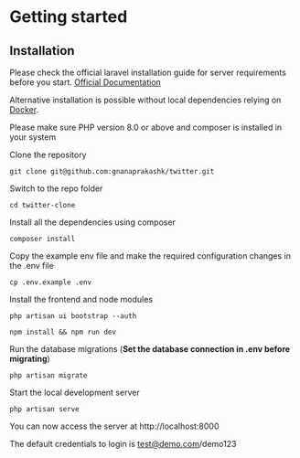 
# Getting started

## Installation

Please check the official laravel installation guide for server requirements before you start. [Official Documentation](https://laravel.com/docs/8.x/installation)

Alternative installation is possible without local dependencies relying on [Docker](#docker). 

Please make sure PHP version 8.0 or above and composer is installed in your system 

Clone the repository

    git clone git@github.com:gnanaprakashk/twitter.git

Switch to the repo folder

    cd twitter-clone

Install all the dependencies using composer

    composer install

Copy the example env file and make the required configuration changes in the .env file

    cp .env.example .env

Install the frontend and node modules

    php artisan ui bootstrap --auth

    npm install && npm run dev
    

Run the database migrations (**Set the database connection in .env before migrating**)

    php artisan migrate

Start the local development server

    php artisan serve

You can now access the server at http://localhost:8000

The default credentials to login is test@demo.com/demo123